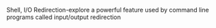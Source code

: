 Shell, I/O Redirection-explore a powerful feature used by command line programs called input/output redirection
